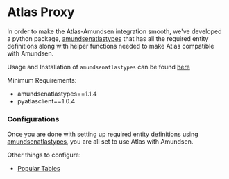 # Atlas Proxy

In order to make the Atlas-Amundsen integration smooth, we've developed a python package, 
[amundsenatlastypes](https://github.com/dwarszawski/amundsen-atlas-types) that has all the required entity definitions along with helper functions needed to make Atlas compatible with Amundsen.

Usage and Installation of `amundsenatlastypes` can be found [here](https://github.com/dwarszawski/amundsen-atlas-types/blob/master/README.md)

Minimum Requirements:
- amundsenatlastypes==1.1.4
- pyatlasclient==1.0.4

### Configurations  

Once you are done with setting up required entity definitions using [amundsenatlastypes](https://github.com/dwarszawski/amundsen-atlas-types), you are all set to use Atlas with Amundsen.

Other things to configure:
 
- [Popular Tables](/docs/proxy/atlas/popular_tables.md)